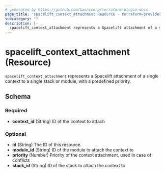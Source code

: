 ```yaml
---
# generated by https://github.com/hashicorp/terraform-plugin-docs
page_title: "spacelift_context_attachment Resource - terraform-provider-spacelift"
subcategory: ""
description: |-
  spacelift_context_attachment represents a Spacelift attachment of a single context to a single stack or module, with a predefined priority.
---
```


# spacelift_context_attachment (Resource)

`spacelift_context_attachment` represents a Spacelift attachment of a single context to a single stack or module, with a predefined priority.



<!-- schema generated by tfplugindocs -->
## Schema

### Required

- **context_id** (String) ID of the context to attach

### Optional

- **id** (String) The ID of this resource.
- **module_id** (String) ID of the module to attach the context to
- **priority** (Number) Priority of the context attachment, used in case of conflicts
- **stack_id** (String) ID of the stack to attach the context to


